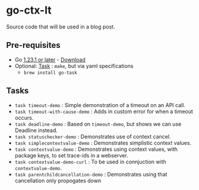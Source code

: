 # go-ctx-lt

Source code that will be used in a blog post.

## Pre-requisites

- Go [1.23.1 or later](https://go.dev/doc/devel/release#go1.23.minor) - [Download](https://go.dev/dl/)
- Optional: [Task](https://taskfile.dev) : `make`, but via yaml specifications
  - `brew install go-task`

## Tasks

- `task timeout-demo` : Simple demonstration of a timeout on an API call.
- `task timeout-with-cause-demo` : Adds in custom error for when a timeout occurs.
- `task deadline-demo` : Based on `timeout-demo`, but shows we can use Deadline instead.
- `task statuschecker-demo` : Demonstrates use of context cancel.
- `task simplecontextvalue-demo` : Demonstrates simplistic context values.
- `task contextvalue-demo` : Demonstrates using context values, with package keys, to set trace-ids in a webserver.
- `task contextvalue-demo-curl` : To be used in connjuction with `contextvalue-demo`.
- `task parentchildcancellation-demo` : Demonstrates using that cancellation only propogates down

